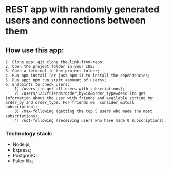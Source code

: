 # REST app with randomly generated users and connections between them

## How use this app:
    1. Clone app: git clone the-link-from-repo;
    2. Open the project folder in your IDE;
    3. Open a terminal in the project folder;
    4. Run npm install (or just npm i) to install the dependencies;
    5. Run app: npm run start <amount of users>;
    6. Endpoints to check users: 
        1) /users (to get all users with subscriptions);
        2) /users/123/friends?order_by=id&order_type=desc (to get information about the user with friends and available sorting by order_by and order_type. For friends we  consider mutual subscription);
        3) /max-following (getting the top 5 users who made the most subscriptions);
        4) /not-following (receiving users who have made 0 subscriptions).

### Technology stack:
 - Node.js;
 - Express;
 - PostgreSQ:
 - Faker lib.;
